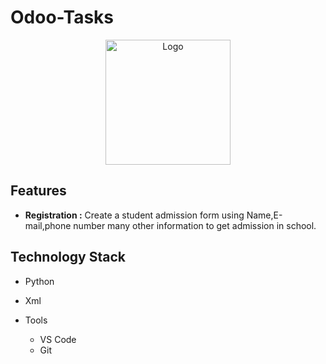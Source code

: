 # Odoo-Tasks

<p align="center">
    <img src="../custom_addons/school_management/image/schoollogo.png" alt="Logo" width="200">

  </a>
  
## Features
* <b>Registration :</b> Create a student admission form using Name,E-mail,phone number many other information to get admission in school.
## Technology Stack
- Python
- Xml

- Tools
  - VS Code
  - Git
